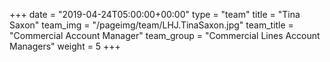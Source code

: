 +++
date = "2019-04-24T05:00:00+00:00"
type = "team"
title = "Tina Saxon"
team_img = "/pageimg/team/LHJ.TinaSaxon.jpg"
team_title = "Commercial Account Manager"
team_group = "Commercial Lines Account Managers"
weight = 5
+++